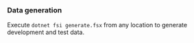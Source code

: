 ### Data generation

Execute `dotnet fsi generate.fsx` from any location to generate development and test data.